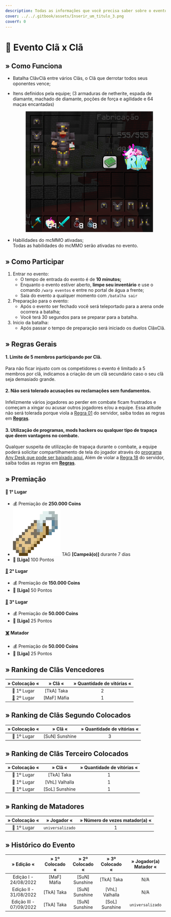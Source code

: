 ```yaml
---
description: Todas as informações que você precisa saber sobre o evento semanal Clã x Clã.
cover: ../../.gitbook/assets/Inserir_um_titulo_3.png
coverY: 0
---
```


# 🔰 Evento Clã x Clã

## » Como Funciona

* Batalha ClãvClã entre vários Clãs, o Clã que derrotar todos seus oponentes vence;
*   Itens definidos pela equipe; (3 armaduras de netherite, espada de diamante, machado de diamante, poções de força e agilidade e 64 maças encantadas)

    <figure><img src="../../.gitbook/assets/image (25).png" alt=""><figcaption></figcaption></figure>
* Habilidades do mcMMO ativadas;\
  Todas as habilidades do mcMMO serão ativadas no evento.

## » Como Participar

1. Entrar no evento:
   * O tempo de entrada do evento é de **10 minutos;**
   * Enquanto o evento estiver aberto, **limpe seu inventário** e use o comando `/warp eventos` e entre no portal de água a frente;
   * Saia do evento a qualquer momento com `/batalha sair`&#x20;
2. Preparação para o evento:
   * Após o evento ser fechado você será teleportado para a arena onde ocorrera a batalha;
   * Você terá 30 segundos para se preparar para a batalha.&#x20;
3. Inicio da batalha:
   * Após passar o tempo de preparação será iniciado os duelos ClãxClã.

## » Regras Gerais

#### **1**. Limite de 5 membros participando por Clã.

Para não ficar injusto com os competidores o evento é limitado a 5 membros por clã, indicamos a criação de um clã secundário caso o seu clã seja demasiado grande.

#### **2. Não será tolerado acusações ou reclamações sem fundamentos.**

Infelizmente vários jogadores ao perder em combate ficam frustrados e começam a xingar ou acusar outros jogadores e/ou a equipe. Essa atitude não será tolerada porque viola a [Regra 01](https://wiki.rederevo.com/regras/chat#01) do servidor, saiba todas as regras em [**Regras**](../../regras/).

#### **3. Utilização de programas, mods hackers ou qualquer tipo de trapaça que deem vantagens no combate.**

Qualquer suspeita de utilização de trapaça durante o combate, a equipe poderá solicitar compartilhamento de tela do jogador através do [programa Any Desk que pode ser baixado aqui.](https://anydesk.com/pt/downloads) Além de violar a [Regra 18](https://wiki.rederevo.com/regras/jogabilidade#01-7) do servidor, saiba todas as regras em [**Regras**](../../regras/).

## » Premiação

#### 🥇 **1° Lugar**

* 💰 Premiação de **250.000 Coins**
* <img src="../../.gitbook/assets/image (14) (1).png" alt="" data-size="line"> TAG **\[Campeã(o)]** durante 7 dias
* 💎 **\[Liga]** 100 Pontos

#### [🥈](https://emojipedia.org/2nd-place-medal/) **2° Lugar**

* 💰 Premiação de **150.000 Coins**
* 💎 **\[Liga]** 50 Pontos

#### [🥉](https://emojipedia.org/3rd-place-medal/) **3° Lugar**

* 💰 Premiação de **50.000 Coins**
* 💎 **\[Liga]** 25 Pontos

#### [☠️](https://emojipedia.org/skull-and-crossbones/) **Matador**

* 💰 Premiação de **50.000 Coins**
* 💎 **\[Liga]** 25 Pontos

## » Ranking de Clãs Vencedores

|                      » Colocação «                     |    » Clã «   | » Quantidade de vitórias « |
| :----------------------------------------------------: | :----------: | :------------------------: |
|                       🥇 1º Lugar                      |  \[TkA] Taka |              2             |
| [🥈](https://emojipedia.org/2nd-place-medal/) 2º Lugar | \[MaF] Máfia |              1             |

## » Ranking de Clãs Segundo Colocados

| » Colocação « |     » Clã «     | » Quantidade de vitórias « |
| :-----------: | :-------------: | :------------------------: |
|  🥇 1º Lugar  | \[SuN] Sunshine |              3             |

## » Ranking de Clãs Terceiro Colocados

| » Colocação « |     » Clã «     | » Quantidade de vitórias « |
| :-----------: | :-------------: | :------------------------: |
|  🥇 1º Lugar  |   \[TkA] Taka   |              1             |
|  🥇 1º Lugar  | \[VhL] Valhalla |              1             |
|  🥇 1º Lugar  | \[SoL] Sunshine |              1             |

## » Ranking de Matadores

| » Colocação « |    » Jogador «   | » Número de vezes matador(a) « |
| :-----------: | :--------------: | :----------------------------: |
|  🥇 1º Lugar  | `universalizado` |                1               |

## » Histórico do Evento

|        » Edição «       | » 1º Colocado « | » 2º Colocado « | » 3º Colocado « | » Jogador(a) Matador « |
| :---------------------: | :-------------: | :-------------: | :-------------: | :--------------------: |
|  Edição I - 24/08/2022  |   \[MaF] Máfia  | \[SuN] Sunshine |   \[TkA] Taka   |           N/A          |
|  Edição II - 31/08/2022 |   \[TkA] Taka   | \[SuN] Sunshine | \[VhL] Valhalla |           N/A          |
| Edição III - 07/09/2022 |   \[TkA] Taka   | \[SuN] Sunshine | \[SoL] Sunshine |    `universalizado`    |
